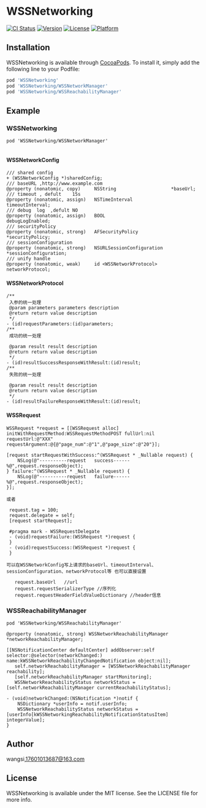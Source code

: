 # WSSNetworking

[![CI Status](https://img.shields.io/travis/18566663687@163.com/WSSNetworking.svg?style=flat)](https://travis-ci.org/18566663687@163.com/WSSNetworking)
[![Version](https://img.shields.io/cocoapods/v/WSSNetworking.svg?style=flat)](https://cocoapods.org/pods/WSSNetworking)
[![License](https://img.shields.io/cocoapods/l/WSSNetworking.svg?style=flat)](https://cocoapods.org/pods/WSSNetworking)
[![Platform](https://img.shields.io/cocoapods/p/WSSNetworking.svg?style=flat)](https://cocoapods.org/pods/WSSNetworking)

## Installation

WSSNetworking is available through [CocoaPods](https://cocoapods.org). To install
it, simply add the following line to your Podfile:

```ruby
pod 'WSSNetworking'
pod 'WSSNetworking/WSSNetworkManager'
pod 'WSSNetworking/WSSReachabilityManager'
```
## Example

### WSSNetworking
```
pod 'WSSNetworking/WSSNetworkManager'


```
#### WSSNetworkConfig
```
/// shared config
+ (WSSNetworkConfig *)sharedConfig;
/// baseURL ,http://www.example.com
@property (nonatomic, copy)     NSString                    *baseUrl;
/// timeout , defult    15s
@property (nonatomic, assign)   NSTimeInterval              timeoutInterval;
/// debug  log  ,defult NO
@property (nonatomic, assign)   BOOL                        debugLogEnabled;
/// securityPolicy
@property (nonatomic, strong)   AFSecurityPolicy            *securityPolicy;
/// sessionConfiguration
@property (nonatomic, strong)   NSURLSessionConfiguration   *sessionConfiguration;
/// unify handle
@property (nonatomic, weak)     id <WSSNetworkProtocol>      networkProtocol;

```
#### WSSNetworkProtocol
```
/**
 入参的统一处理
 @param parameters parameters description
 @return return value description
 */
- (id)requestParameters:(id)parameters;
/**
 成功的统一处理
 
 @param result result description
 @return return value description
 */
- (id)resultSuccessResponseWithResult:(id)result;
/**
 失败的统一处理
 
 @param result result description
 @return return value description
 */
- (id)resultFailureResponseWithResult:(id)result;

```
#### WSSRequest
```
WSSRequest *request = [[WSSRequest alloc] initWithRequestMethod:WSSRequestMethodPOST fullUrl:nil requestUrl:@"XXX" requestArgument:@{@"page_num":@"1",@"page_size":@"20"}];

[request startRequestWithSuccess:^(WSSRequest * _Nullable request) {
    NSLog(@"----------request   success------   %@",request.responseObject);
} failure:^(WSSRequest * _Nullable request) {
    NSLog(@"----------request   failure------   %@",request.responseObject);
}];

或者
 
 request.tag = 100;
 request.delegate = self;
 [request startRequest];
 
 #pragma mark - WSSRequestDelegate
 - (void)requestFailure:(WSSRequest *)request {
 }
 - (void)requestSuccess:(WSSRequest *)request {
 }

可以在WSSNetworkConfig写上请求的baseUrl、timeoutInterval、sessionConfiguration、networkProtocol等 也可以直接设置

   request.baseUrl   //url
   request.requestSerializerType //序列化
   request.requestHeaderFieldValueDictionary //header信息

```

### WSSReachabilityManager
```
pod 'WSSNetworking/WSSReachabilityManager'

```

```
@property (nonatomic, strong) WSSNetworkReachabilityManager *networkReachabilityManager;

[[NSNotificationCenter defaultCenter] addObserver:self selector:@selector(networkChanged:) name:kWSSNetworkReachabilityChangedNotification object:nil];
   self.networkReachabilityManager = [WSSNetworkReachabilityManager reachability];
   [self.networkReachabilityManager startMonitoring];
   WSSNetworkReachabilityStatus networkStatus = [self.networkReachabilityManager currentReachabilityStatus];

- (void)networkChanged:(NSNotification *)notif {
    NSDictionary *userInfo = notif.userInfo;
    WSSNetworkReachabilityStatus networkStatus = [userInfo[kWSSNetworkingReachabilityNotificationStatusItem] integerValue];
}

```

## Author

wangsi,17601013687@163.com

## License

WSSNetworking is available under the MIT license. See the LICENSE file for more info.
